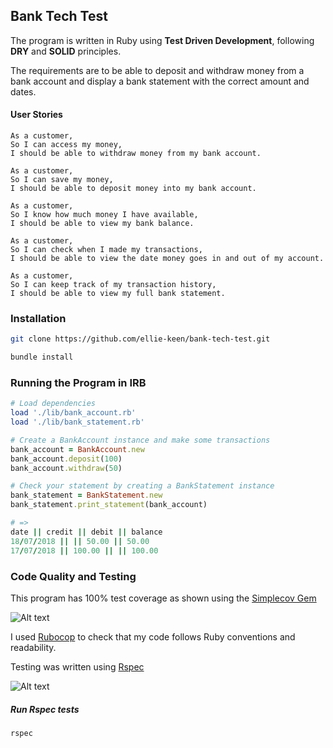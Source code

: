 ## Bank Tech Test

The program is written in Ruby using **Test Driven Development**, following **DRY** and **SOLID** principles.

The requirements are to be able to deposit and withdraw money from a bank account and display a bank statement with the correct amount and dates.

#### User Stories

```
As a customer,
So I can access my money,
I should be able to withdraw money from my bank account.

As a customer,
So I can save my money,
I should be able to deposit money into my bank account.

As a customer,
So I know how much money I have available,
I should be able to view my bank balance.

As a customer,
So I can check when I made my transactions,
I should be able to view the date money goes in and out of my account.

As a customer,
So I can keep track of my transaction history,
I should be able to view my full bank statement.
```



### Installation

```bash
git clone https://github.com/ellie-keen/bank-tech-test.git

bundle install
```



### Running the Program in IRB

```ruby
# Load dependencies
load './lib/bank_account.rb'
load './lib/bank_statement.rb'

# Create a BankAccount instance and make some transactions
bank_account = BankAccount.new
bank_account.deposit(100)
bank_account.withdraw(50)

# Check your statement by creating a BankStatement instance
bank_statement = BankStatement.new
bank_statement.print_statement(bank_account)

# =>
date || credit || debit || balance
18/07/2018 || || 50.00 || 50.00
17/07/2018 || 100.00 || || 100.00
```



### Code Quality and Testing

This program has 100% test coverage as shown using the [Simplecov Gem](https://rubygems.org/gems/simplecov/)

![Alt text](https://github.com/ellie-keen/bank-tech-test/blob/master/public/coverage.png "coverage")

I used [Rubocop](https://rubygems.org/gems/rubocop/) to check that my code follows Ruby conventions and readability.

Testing was written using  [Rspec](https://rubygems.org/gems/rspec/)

![Alt text](https://github.com/ellie-keen/bank-tech-test/blob/master/public/rspec.png "rspec")

##### Run Rspec tests

```
rspec
```
